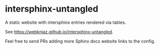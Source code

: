 # intersphinx-untangled

A static website with intersphinx entries rendered via tables.

See https://webknjaz.github.io/intersphinx-untangled.

Feel free to send PRs adding more Sphinx docs website links to the config.
